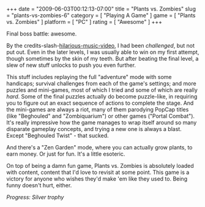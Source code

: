 +++
date = "2009-06-03T00:12:13-07:00"
title = "Plants vs. Zombies"
slug = "plants-vs-zombies-6"
category = [ "Playing A Game" ]
game = [ "Plants vs. Zombies" ]
platform = [ "PC" ]
rating = [ "Awesome" ]
+++

Final boss battle: awesome.

By the credits-slash-<a href="http://www.gametrailers.com/video/music-video-plants-vs/47577">hilarious-music-video</a>, I had been <i>challenged</i>, but not put out.  Even in the later levels, I was usually able to win on my first attempt, though sometimes by the skin of my teeth.  But after beating the final level, a slew of new stuff unlocks to push you even further.

This stuff includes replaying the full "adventure" mode with some handicaps; survival challenges from each of the game's settings; and more puzzles and mini-games, most of which I tried and some of which are really <i>hard</i>.  Some of the final puzzles actually do become puzzle-like, in requiring you to figure out an exact sequence of actions to complete the stage.  And the mini-games are always a riot, many of them parodying PopCap titles (like "Beghouled" and "Zombiquarium") or other games ("Portal Combat").  It's really impressive how the game manages to wrap itself around so many disparate gameplay concepts, and trying a new one is always a blast.  Except "Beghouled Twist" - that sucked.

And there's a "Zen Garden" mode, where you can actually grow plants, to earn money.  Or just for fun.  It's a little esoteric.

On top of being a damn fun game, Plants vs. Zombies is absolutely loaded with content, content that I'd love to revisit at some point.  This game is a victory for anyone who wishes they'd make 'em like they used to.  Being funny doesn't hurt, either.

<i>Progress: Silver trophy</i>